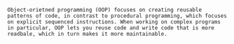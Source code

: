 `
Object-orietned programming (OOP) focuses on creating reusable patterns of code, in contrast to procedural programming, which focuses on explicit sequenced instructions. When working on complex programs in particular, OOP lets you reuse code and write code that is more readbale, which in turn makes it more maintainable.
`

